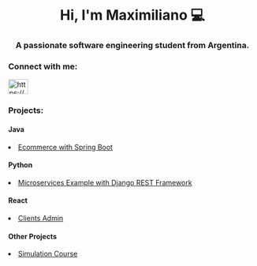<h1 align="center">Hi, I'm Maximiliano 💻</h1>
<h3 align="center">A passionate software engineering student from Argentina. </h3>


<h3 align="left">Connect with me:</h3>
<p align="left">
<a href="https://www.linkedin.com/in/maximiliano-rivero-zuin/" target="blank"><img align="center" src="https://raw.githubusercontent.com/rahuldkjain/github-profile-readme-generator/master/src/images/icons/Social/linked-in-alt.svg" alt="https://www.linkedin.com/in/maximiliano-rivero-zuin/" height="30" width="40" /></a>
</p>

<h3 align="left">Projects:</h3>

<h4 align="left">Java</h4>
<li> <a href="https://grupo4mastersport-production.up.railway.app/api/v1/inicio" target="_blank">Ecommerce with Spring Boot</a> </li>

<h4 align="left">Python</h4>
<li> <a href="https://github.com/MaximilianoTRZ/DjangoGeneration_Example" target="_blank">Microservices Example with Django REST Framework</a> </li>

<h4 align="left">React</h4>
<li> <a href="https://adminpacientesreactmtrz.netlify.app" target="_blank">Clients Admin</a></li>


<h4 align="left">Other Projects</h4>
<li> <a href="https://grupo11-global-simulacion.netlify.app" target="_blank">Simulation Course </a></li>
